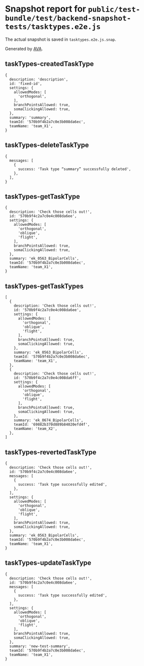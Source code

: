 # Snapshot report for `public/test-bundle/test/backend-snapshot-tests/tasktypes.e2e.js`

The actual snapshot is saved in `tasktypes.e2e.js.snap`.

Generated by [AVA](https://ava.li).

## taskTypes-createdTaskType

    {
      description: 'description',
      id: 'fixed-id',
      settings: {
        allowedModes: [
          'orthogonal',
        ],
        branchPointsAllowed: true,
        somaClickingAllowed: true,
      },
      summary: 'summary',
      teamId: '570b9f4b2a7c0e3b008da6ec',
      teamName: 'team_X1',
    }

## taskTypes-deleteTaskType

    {
      messages: [
        {
          success: 'Task type “summary” successfully deleted',
        },
      ],
    }

## taskTypes-getTaskType

    {
      description: 'Check those cells out!',
      id: '570b9f4c2a7c0e4c008da6ee',
      settings: {
        allowedModes: [
          'orthogonal',
          'oblique',
          'flight',
        ],
        branchPointsAllowed: true,
        somaClickingAllowed: true,
      },
      summary: 'ek_0563_BipolarCells',
      teamId: '570b9f4b2a7c0e3b008da6ec',
      teamName: 'team_X1',
    }

## taskTypes-getTaskTypes

    [
      {
        description: 'Check those cells out!',
        id: '570b9f4c2a7c0e4c008da6ee',
        settings: {
          allowedModes: [
            'orthogonal',
            'oblique',
            'flight',
          ],
          branchPointsAllowed: true,
          somaClickingAllowed: true,
        },
        summary: 'ek_0563_BipolarCells',
        teamId: '570b9f4b2a7c0e3b008da6ec',
        teamName: 'team_X1',
      },
      {
        description: 'Check those cells out!',
        id: '570b9f4c2a7c0e4c008da6ff',
        settings: {
          allowedModes: [
            'orthogonal',
            'oblique',
            'flight',
          ],
          branchPointsAllowed: true,
          somaClickingAllowed: true,
        },
        summary: 'ek_0674_BipolarCells',
        teamId: '69882b370d889b84020efd4f',
        teamName: 'team_X2',
      },
    ]

## taskTypes-revertedTaskType

    {
      description: 'Check those cells out!',
      id: '570b9f4c2a7c0e4c008da6ee',
      messages: [
        {
          success: 'Task type successfully edited',
        },
      ],
      settings: {
        allowedModes: [
          'orthogonal',
          'oblique',
          'flight',
        ],
        branchPointsAllowed: true,
        somaClickingAllowed: true,
      },
      summary: 'ek_0563_BipolarCells',
      teamId: '570b9f4b2a7c0e3b008da6ec',
      teamName: 'team_X1',
    }

## taskTypes-updateTaskType

    {
      description: 'Check those cells out!',
      id: '570b9f4c2a7c0e4c008da6ee',
      messages: [
        {
          success: 'Task type successfully edited',
        },
      ],
      settings: {
        allowedModes: [
          'orthogonal',
          'oblique',
          'flight',
        ],
        branchPointsAllowed: true,
        somaClickingAllowed: true,
      },
      summary: 'new-test-summary',
      teamId: '570b9f4b2a7c0e3b008da6ec',
      teamName: 'team_X1',
    }
